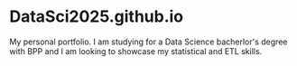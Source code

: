 # DataSci2025.github.io
My personal portfolio. I am studying for a Data Science bacherlor's degree with BPP and I am looking to showcase my statistical and ETL skills.
